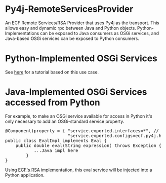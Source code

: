 # Py4j-RemoteServicesProvider
An ECF Remote Services/RSA Provider that uses Py4j as the transport.   This allows easy and dynamic rpc between Java and Python objects.  Python-Implementations can be exposed to Java consumers as OSGi services, and Java-based OSGi services can be exposed to Python consumers.

# Python-Implemented OSGi Services

See [here](https://wiki.eclipse.org/Tutorial:_Python_for_OSGi_Services) for a tutorial based on this use case.

# Java-Implemented OSGi Services accessed from Python
For example, to make an OSGi service available for access in Python it's only necessary to add an OSGi-standard service property.

<pre>
@Component(property = { "service.exported.interfaces=*", // RS standard service property
                        "service.exported.configs=ecf.py4j.host"})   //  RS standard service property
public class EvalImpl implements Eval {
	public double eval(String expression) throws Exception {
           ...Java impl here
        }
}
</pre>

Using [ECF's RSA](https://wiki.eclipse.org/Eclipse_Communication_Framework_Project#OSGi_Remote_Services) implementation, this eval service will be injected into a Python application.

